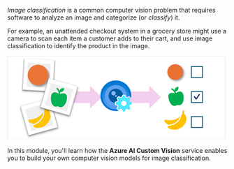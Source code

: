*Image classification* is a common computer vision problem that requires software to analyze an image and categorize (or *classify*) it.

For example, an unattended checkout system in a grocery store might use a camera to scan each item a customer adds to their cart, and use image classification to identify the product in the image.

![Diagram of an image classification solution for groceries.](../media/image-classification.png)

In this module, you'll learn how the **Azure AI Custom Vision** service enables you to build your own computer vision models for image classification.
